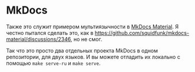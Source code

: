 # MkDocs

Также это служит примером мультиязычности в [MkDocs Material](https://squidfunk.github.io/mkdocs-material/).
Я честно пытался сделать это, как в https://github.com/squidfunk/mkdocs-material/discussions/2346,
но не смог.

Так что это просто два отдельных проекта MkDocs в одном репозитории, для двух языков.
И вы можете отладить их локально с помощью `make serve-ru` и `make serve`.
